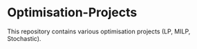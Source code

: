 # Optimisation-Projects
This repository contains various optimisation projects (LP, MILP, Stochastic). 
